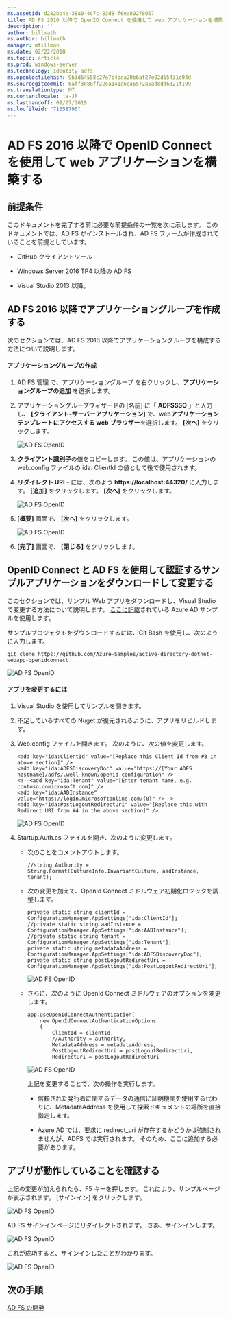 ```yaml
---
ms.assetid: d282bb4e-38a0-4c7c-83d8-f6ea89278057
title: AD FS 2016 以降で OpenID Connect を使用して web アプリケーションを構築する
description: ''
author: billmath
ms.author: billmath
manager: mtillman
ms.date: 02/22/2018
ms.topic: article
ms.prod: windows-server
ms.technology: identity-adfs
ms.openlocfilehash: 9b3d64558c27e7b4bda20b6af27e02d55431c94d
ms.sourcegitcommit: 6aff3d88ff22ea141a6ea6572a5ad8dd6321f199
ms.translationtype: MT
ms.contentlocale: ja-JP
ms.lasthandoff: 09/27/2019
ms.locfileid: "71358790"
---
```

# <a name="build-a-web-application-using-openid-connect-with-ad-fs-2016-and-later"></a>AD FS 2016 以降で OpenID Connect を使用して web アプリケーションを構築する

## <a name="pre-requisites"></a>前提条件  
このドキュメントを完了する前に必要な前提条件の一覧を次に示します。 このドキュメントでは、AD FS がインストールされ、AD FS ファームが作成されていることを前提としています。  

-   GitHub クライアントツール  

-   Windows Server 2016 TP4 以降の AD FS  

-   Visual Studio 2013 以降。  

## <a name="create-an-application-group-in-ad-fs-2016-and-later"></a>AD FS 2016 以降でアプリケーショングループを作成する
次のセクションでは、AD FS 2016 以降でアプリケーショングループを構成する方法について説明します。  

#### <a name="create-application-group"></a>アプリケーショングループの作成  

1.  AD FS 管理 で、アプリケーショングループ を右クリックし、**アプリケーショングループの追加** を選択します。  

2.  アプリケーショングループウィザードの [名前] に「 **ADFSSSO** 」と入力し、 **[クライアント-サーバーアプリケーション]** で、web**アプリケーションテンプレートにアクセスする web ブラウザー**を選択します。  **[次へ]** をクリックします。

    ![AD FS OpenID](media/Enabling-OpenId-Connect-with-AD-FS-2016/AD_FS_OpenID_1.PNG)  

3.  **クライアント識別子**の値をコピーします。  この値は、アプリケーションの web.config ファイルの ida: ClientId の値として後で使用されます。  

4.  **リダイレクト URI** - には、次のよう **https://localhost:44320/** に入力します。  **[追加]** をクリックします。 **[次へ]** をクリックします。  

    ![AD FS OpenID](media/Enabling-OpenId-Connect-with-AD-FS-2016/AD_FS_OpenID_2.PNG)  

5.  **[概要]** 画面で、 **[次へ]** をクリックします。  

    ![AD FS OpenID](media/Enabling-OpenId-Connect-with-AD-FS-2016/AD_FS_OpenID_3.PNG)

6.  **[完了]** 画面で、 **[閉じる]** をクリックします。  

## <a name="download-and-modify-sample-application-to-authenticate-via-openid-connect-and-ad-fs"></a>OpenID Connect と AD FS を使用して認証するサンプルアプリケーションをダウンロードして変更する  
このセクションでは、サンプル Web アプリをダウンロードし、Visual Studio で変更する方法について説明します。   [ここに記載](https://github.com/Azure-Samples/active-directory-dotnet-webapp-openidconnect)されている Azure AD サンプルを使用します。  

サンプルプロジェクトをダウンロードするには、Git Bash を使用し、次のように入力します。  

```  
git clone https://github.com/Azure-Samples/active-directory-dotnet-webapp-openidconnect  
```  

![AD FS OpenID](media/Enabling-OpenId-Connect-with-AD-FS-2016/AD_FS_OpenID_8.PNG)  

#### <a name="to-modify-the-app"></a>アプリを変更するには  

1.  Visual Studio を使用してサンプルを開きます。  

2.  不足しているすべての Nuget が復元されるように、アプリをリビルドします。  

3.  Web.config ファイルを開きます。  次のように、次の値を変更します。  

    ```  
    <add key="ida:ClientId" value="[Replace this Client Id from #3 in above section]" />  
    <add key="ida:ADFSDiscoveryDoc" value="https://[Your ADFS hostname]/adfs/.well-known/openid-configuration" />  
    <!--<add key="ida:Tenant" value="[Enter tenant name, e.g. contoso.onmicrosoft.com]" />      
    <add key="ida:AADInstance" value="https://login.microsoftonline.com/{0}" />-->  
    <add key="ida:PostLogoutRedirectUri" value="[Replace this with Redirect URI from #4 in the above section]" />  
    ```  

    ![AD FS OpenID](media/Enabling-OpenId-Connect-with-AD-FS-2016/AD_FS_OpenID_9.PNG)  

4.  Startup.Auth.cs ファイルを開き、次のように変更します。  

    -   次のことをコメントアウトします。  

        ```  
        //string Authority = String.Format(CultureInfo.InvariantCulture, aadInstance, tenant);  
        ```  

    -   次の変更を加えて、OpenId Connect ミドルウェア初期化ロジックを調整します。  

        ```  
        private static string clientId = ConfigurationManager.AppSettings["ida:ClientId"];  
        //private static string aadInstance = ConfigurationManager.AppSettings["ida:AADInstance"];  
        //private static string tenant = ConfigurationManager.AppSettings["ida:Tenant"];  
        private static string metadataAddress = ConfigurationManager.AppSettings["ida:ADFSDiscoveryDoc"];  
        private static string postLogoutRedirectUri = ConfigurationManager.AppSettings["ida:PostLogoutRedirectUri"];  
        ```  

        ![AD FS OpenID](media/Enabling-OpenId-Connect-with-AD-FS-2016/AD_FS_OpenID_10.PNG)  

    -   さらに、次のように OpenId Connect ミドルウェアのオプションを変更します。  

        ```  
        app.UseOpenIdConnectAuthentication(  
            new OpenIdConnectAuthenticationOptions  
            {  
                ClientId = clientId,  
                //Authority = authority,  
                MetadataAddress = metadataAddress,  
                PostLogoutRedirectUri = postLogoutRedirectUri,
                RedirectUri = postLogoutRedirectUri
        ```  

        ![AD FS OpenID](media/Enabling-OpenId-Connect-with-AD-FS-2016/AD_FS_OpenID_11.PNG)  

        上記を変更することで、次の操作を実行します。  

        -   信頼された発行者に関するデータの通信に証明機関を使用する代わりに、MetadataAddress を使用して探索ドキュメントの場所を直接指定します。  

        -   Azure AD では、要求に redirect_uri が存在するかどうかは強制されませんが、ADFS では実行されます。 そのため、ここに追加する必要があります。  

## <a name="verify-the-app-is-working"></a>アプリが動作していることを確認する  
上記の変更が加えられたら、F5 キーを押します。  これにより、サンプルページが表示されます。  [サインイン] をクリックします。  

![AD FS OpenID](media/Enabling-OpenId-Connect-with-AD-FS-2016/AD_FS_OpenID_12.PNG)  

AD FS サインインページにリダイレクトされます。  さあ、サインインします。  

![AD FS OpenID](media/Enabling-OpenId-Connect-with-AD-FS-2016/AD_FS_OpenID_13.PNG)  

これが成功すると、サインインしたことがわかります。  

![AD FS OpenID](media/Enabling-OpenId-Connect-with-AD-FS-2016/AD_FS_OpenID_14.PNG)  

## <a name="next-steps"></a>次の手順
[AD FS の開発](../../ad-fs/AD-FS-Development.md)  
